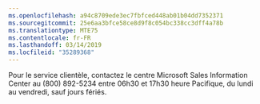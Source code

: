 ```yaml
---
ms.openlocfilehash: a94c8709ede3ec7fbfced448ab01b04dd7352371
ms.sourcegitcommit: 25e6aa3bfce58ce8d9f8c054bc338cc3dff4a78b
ms.translationtype: MTE75
ms.contentlocale: fr-FR
ms.lasthandoff: 03/14/2019
ms.locfileid: "35289368"
---
```

Pour le service clientèle, contactez le centre Microsoft Sales Information Center au (800) 892-5234 entre 06h30 et 17h30 heure Pacifique, du lundi au vendredi, sauf jours fériés.